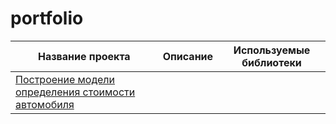 # portfolio
|Название проекта|Описание|Используемые библиотеки|
|---------------------|------------------|------------------|
|[Построение модели определения стоимости автомобиля](https://github.com/AntKo86/portfolio/tree/main/car_price)|||
